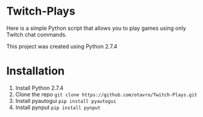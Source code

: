 # Twitch-Plays
Here is a simple Python script that allows you to play games using only Twitch chat commands.

This project was created using Python 2.7.4


# Installation
1. Install Python 2.7.4
2. Clone the repo
```git clone https://github.com/otavro/Twitch-Plays.git```
3. Install pyautogui
```pip install pyautogui```
4. Install pynput
```pip install pynput```

